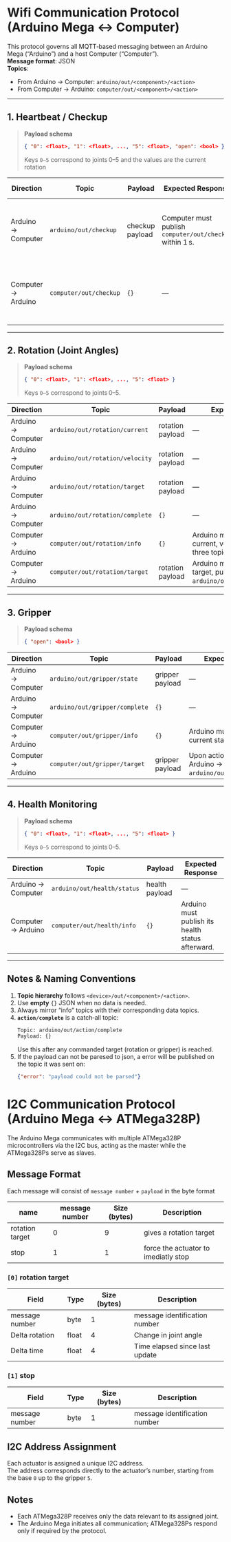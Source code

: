 # Wifi Communication Protocol (Arduino Mega ↔ Computer)

This protocol governs all MQTT‑based messaging between an Arduino Mega (“Arduino”) and a host Computer (“Computer”).  
**Message format**: JSON  
**Topics**:  
- From Arduino → Computer: `arduino/out/<component>/<action>`  
- From Computer → Arduino: `computer/out/<component>/<action>`

---

## 1. Heartbeat / Checkup

> **Payload schema**  
> ```json
> { "0": <float>, "1": <float>, ..., "5": <float>, "open": <bool> }
> ```
> Keys `0–5` correspond to joints 0–5 and the values are the current rotation

| Direction | Topic                     | Payload      | Expected Response                        | Timeout Behavior                                       |
|-----------|---------------------------|--------------|------------------------------------------|--------------------------------------------------------|
| Arduino → Computer | `arduino/out/checkup`       | checkup payload         | Computer must publish `computer/out/checkup` within 1 s. | If Arduino sees 3 missed responses → **Emergency Stop**. |
| Computer → Arduino | `computer/out/checkup`       | `{}`         | —                                        | If Computer sees no checkup in 3 s → **Pause Processes**. |

---

## 2. Rotation (Joint Angles)

> **Payload schema**  
> ```json
> { "0": <float>, "1": <float>, ..., "5": <float> }
> ```
> Keys `0–5` correspond to joints 0–5.

| Direction | Topic                            | Payload                           | Expected Response            |
|-----------|----------------------------------|-----------------------------------|------------------------------|
| Arduino → Computer | `arduino/out/rotation/current`   | rotation payload                  | —                            |
| Arduino → Computer | `arduino/out/rotation/velocity`  | rotation payload                  | —                            |
| Arduino → Computer | `arduino/out/rotation/target`    | rotation payload                  | —                            |
| Arduino → Computer | `arduino/out/rotation/complete`    | `{}`                  | —                            |
| Computer → Arduino | `computer/out/rotation/info`     | `{}`                     | Arduino must publish its current, velocity & target on the three topics above. |
| Computer → Arduino | `computer/out/rotation/target`   | rotation payload                  | Arduino must, upon reaching target, publish `arduino/out/rotation/complete`. |

---

## 3. Gripper

> **Payload schema**  
> ```json
> { "open": <bool> }
> ```

| Direction | Topic                       | Payload                   | Expected Response                         |
|-----------|-----------------------------|---------------------------|-------------------------------------------|
| Arduino → Computer | `arduino/out/gripper/state`   | gripper payload           | —                                         |
| Arduino → Computer | `arduino/out/gripper/complete`   | `{}`           | —                                         |
| Computer → Arduino | `computer/out/gripper/info`    | `{}`                       | Arduino must publish its current state.   |
| Computer → Arduino | `computer/out/gripper/target`  | gripper payload           | Upon action completion, Arduino → `arduino/out/action/complete`. |

---

## 4. Health Monitoring

> **Payload schema**  
> ```json
> { "0": <float>, "1": <float>, ..., "5": <float> }
> ```
> Keys `0–5` correspond to joints 0–5.

| Direction | Topic                       | Payload                   | Expected Response                                 |
|-----------|-----------------------------|---------------------------|---------------------------------------------------|
| Arduino → Computer | `arduino/out/health/status` | health payload            | —                                                 |
| Computer → Arduino | `computer/out/health/info`   | `{}`                       | Arduino must publish its health status afterward. |

---

## Notes & Naming Conventions

1. **Topic hierarchy** follows `<device>/out/<component>/<action>`.  
2. Use **empty** `{}` JSON when no data is needed.  
3. Always mirror “info” topics with their corresponding data topics.  
4. **`action/complete`** is a catch‑all topic:  
   ```txt
   Topic: arduino/out/action/complete
   Payload: {}
   ```
   Use this after any commanded target (rotation or gripper) is reached.
5. If the payload can not be paresed to json, a error will be published on the topic it was sent on:
   ```json
   {"error": "payload could not be parsed"}
   ```

# I2C Communication Protocol (Arduino Mega ↔ ATMega328P)

The Arduino Mega communicates with multiple ATMega328P microcontrollers via the I2C bus, acting as the master while the ATMega328Ps serve as slaves.

## Message Format

Each message will consist of `message number` + `payload` in the byte format

| name            | message number | Size (bytes) | Description                          |
|-----------------|----------------|--------------|--------------------------------------|
| rotation target | 0              | 9            | gives a rotation target              |
| stop            | 1              | 1            | force the actuator to imediatly stop |

### `[0]` rotation target

| Field          | Type   | Size (bytes) | Description                       |
|----------------|--------|--------------|-----------------------------------|
| message number | byte   | 1            | message identification number     |
| Delta rotation | float  | 4            | Change in joint angle             |
| Delta time     | float  | 4            | Time elapsed since last update    |

### `[1]` stop

| Field          | Type   | Size (bytes) | Description                       |
|----------------|--------|--------------|-----------------------------------|
| message number | byte   | 1            | message identification number     |

## I2C Address Assignment

Each actuator is assigned a unique I2C address.  
The address corresponds directly to the actuator’s number, starting from the base `0` up to the gripper `5`.

## Notes

- Each ATMega328P receives only the data relevant to its assigned joint.
- The Arduino Mega initiates all communication; ATMega328Ps respond only if required by the protocol.

